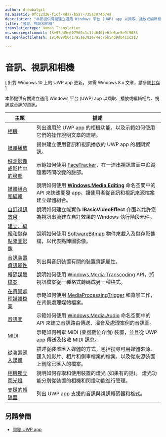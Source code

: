 ```yaml
---
author: drewbatgit
ms.assetid: 0fc12d26-f1cf-4da7-b5a7-735a5074b74a
description: "本節提供有關建立通用 Windows 平台 (UWP) app 以擷取、播放或編輯相片、視訊或音訊的資訊。"
title: "音訊、視訊和相機"
translationtype: Human Translation
ms.sourcegitcommit: 18e97dd5e607960c1c1fd640fe6fe6ae5e9f9085
ms.openlocfilehash: 1914690b6417a5ae382e74ec76b54d9db411c213

---
```


# 音訊、視訊和相機

\[ 針對 Windows 10 上的 UWP app 更新。 如需 Windows 8.x 文章，請參閱[封存](http://go.microsoft.com/fwlink/p/?linkid=619132) \]

本節提供有關建立通用 Windows 平台 (UWP) app 以擷取、播放或編輯相片、視訊或音訊的資訊。
 
| 主題                                                                                             | 描述                                                                                                                                                                                                                                                                                    |
|---------------------------------------------------------------------------------------------------|------------------------------------------------------------------------------------------------------------------------------------------------------------------------------------------------------------------------------------------------------------------------------------------------|
| [相機](camera.md) | 列出適用於 UWP app 的相機功能，以及示範如何使用它們的操作說明文章的連結。 |
| [媒體播放](media-playback.md) | 提供建立使用音訊和視訊播放的 UWP app 的相關資訊。 |
| [偵測影像或影片中的臉部](detect-and-track-faces-in-an-image.md) | 示範如何使用 [FaceTracker](https://msdn.microsoft.com/library/windows/apps/dn974150)，在一連串視訊畫面中追蹤隨著時間改變的臉部。 |
| [媒體組合和編輯](media-compositions-and-editing.md) | 說明如何使用 [**Windows.Media.Editing**](https://msdn.microsoft.com/library/windows/apps/dn640565) 命名空間中的 API 來快速開發 app，讓使用者從音訊和視訊來源檔案建立媒體組合。 |
| [自訂視訊效果](custom-video-effects.md) | 說明如何建立能實作 **IBasicVideoEffect** 介面以允許您為視訊串流建立自訂效果的 Windows 執行階段元件。 |
| [建立、編輯和儲存點陣圖影像](imaging.md) | 說明如何使用 [SoftwareBitmap](https://msdn.microsoft.com/library/windows/apps/dn887358) 物件來載入及儲存影像檔，以代表點陣圖影像。  |
| [音訊裝置資訊屬性](audio-device-information-properties.md)  | 列出與音訊裝置有關的裝置資訊屬性。 |
| [轉碼媒體檔案](transcode-media-files.md) | 說明如何使用 [Windows.Media.Transcoding](https://msdn.microsoft.com/library/windows/apps/br207105) API，將視訊檔案從一種格式轉碼成另一種格式。 |
| [在背景處理媒體檔案](process-media-files-in-the-background.md) | 示範如何使用 [MediaProcessingTrigger](https://msdn.microsoft.com/library/windows/apps/dn806005) 和背景工作，在背景處理媒體檔案。 |
| [音訊圖](audio-graphs.md) | 示範如何使用 [Windows.Media.Audio](https://msdn.microsoft.com/library/windows/apps/dn914341) 命名空間中的 API 來建立音訊路由傳送、混音及處理案例的音訊圖。 |
| [MIDI](midi.md) | 示範如何列舉 MIDI (樂器數位介面) 裝置，並且從 UWP app 傳送及接收 MIDI 訊息。 |
| [從裝置匯入媒體](import-media-from-a-device.md) | 描述從裝置匯入媒體的方式，包括搜尋可用媒體來源、匯入如影片、相片和側車檔案的檔案，以及從來源裝置上刪除已匯入的檔案。 |
| [相機獨立閃光燈](camera-independent-flashlight.md) | 說明如何存取和使用裝置的燈光 (如果有的話)。 燈光功能分別從裝置的相機和閃燈功能進行管理。 |
| [支援的轉碼器](supported-codecs.md) | 列出 UWP app 支援的音訊與視訊轉碼器和格式。 |


## 另請參閱
- [開發 UWP app](https://developer.microsoft.com/en-us/windows/develop)

 

 

 







<!--HONumber=Aug16_HO5-->


